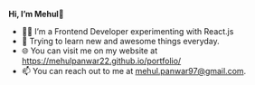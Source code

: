 **Hi, I’m Mehul**👋

- 👨‍💻  I’m a Frontend Developer experimenting with React.js
- 🌱  Trying to learn new and awesome things everyday.
- 🌐  You can visit me on my website at https://mehulpanwar22.github.io/portfolio/
- 📫  You can reach out to me at mehul.panwar97@gmail.com.
